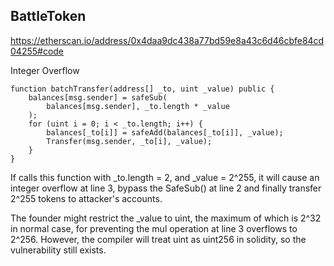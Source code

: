BattleToken
---------------
  https://etherscan.io/address/0x4daa9dc438a77bd59e8a43c6d46cbfe84cd04255#code
  
  Integer Overflow
  
    
    function batchTransfer(address[] _to, uint _value) public {
        balances[msg.sender] = safeSub(
            balances[msg.sender], _to.length * _value
        );
        for (uint i = 0; i < _to.length; i++) {
            balances[_to[i]] = safeAdd(balances[_to[i]], _value);
            Transfer(msg.sender, _to[i], _value);
        }
    }


If calls this function with _to.length = 2, and _value = 2^255, it will cause an integer overflow at line 3, bypass the SafeSub() at line 2 and finally transfer 2^255 tokens to attacker's accounts.

The founder might restrict the _value to uint, the maximum of which is 2^32 in normal case, for preventing the mul operation at line 3 overflows to 2^256. However, the compiler will treat uint as uint256 in solidity, so the vulnerability still exists.
